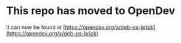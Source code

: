 # This repo has moved to OpenDev

It can now be found at [https://opendev.org/x/deb-os-brick](https://opendev.org/x/deb-os-brick)
